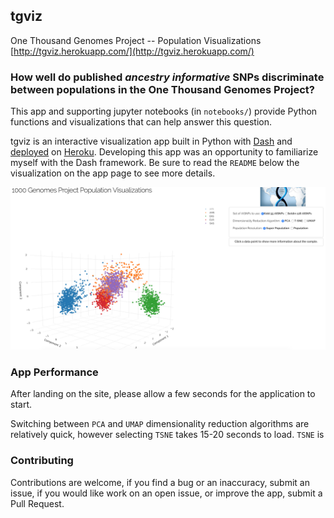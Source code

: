 ## tgviz
One Thousand Genomes Project --  Population Visualizations  
[http://tgviz.herokuapp.com/](http://tgviz.herokuapp.com/)

### How well do published *ancestry informative* SNPs discriminate between populations in the One Thousand Genomes Project?  
This app and supporting jupyter notebooks (in `notebooks/`) provide Python functions and visualizations that can help answer this question.

tgviz is an interactive visualization app built in Python with [Dash](https://plot.ly/products/dash/) and [deployed](https://dash.plot.ly/deployment) on [Heroku](https://heroku.com). Developing this app was an opportunity to familiarize myself with the Dash framework. Be sure to read the `README` below the visualization on the app page to see more details.

![screenshot](tgviz_screenshot.png)

### App Performance
After landing on the site, please allow a few seconds for the application to start.

Switching between `PCA` and `UMAP` dimensionality reduction algorithms are relatively quick, however selecting `TSNE` takes 15-20 seconds to load. `TSNE` is

### Contributing
Contributions are welcome, if you find a bug or an inaccuracy, submit an issue, if you would like work on an open issue, or improve the app, submit a Pull Request.
